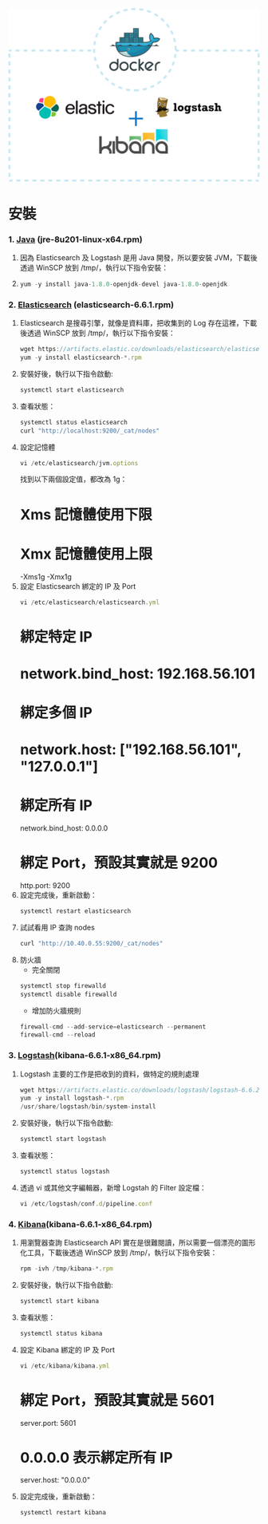 

![](https://github.com/wdwd2233/Notes/blob/master/Linux/img/ELK.png?raw=true)


# 安裝

### 1. [Java](https://javadl.oracle.com/webapps/download/AutoDL?BundleId=236877_42970487e3af4f5aa5bca3f542482c60) (jre-8u201-linux-x64.rpm)
 1. 因為 Elasticsearch 及 Logstash 是用 Java 開發，所以要安裝 JVM，下載後透過 WinSCP 放到 /tmp/，執行以下指令安裝：
 2.
	```javascript
	yum -y install java-1.8.0-openjdk-devel java-1.8.0-openjdk
	```
### 2. [Elasticsearch](https://www.elastic.co/downloads/elasticsearch) (elasticsearch-6.6.1.rpm)
 1. Elasticsearch 是搜尋引擎，就像是資料庫，把收集到的 Log 存在這裡，下載後透過 WinSCP 放到 /tmp/，執行以下指令安裝：
	```javascript
	wget https://artifacts.elastic.co/downloads/elasticsearch/elasticsearch-6.6.2.rpm
	yum -y install elasticsearch-*.rpm
	```
 2. 安裝好後，執行以下指令啟動: 
	```javascript
	systemctl start elasticsearch
	```
 3. 查看狀態：
 	```javascript
	systemctl status elasticsearch
	curl "http://localhost:9200/_cat/nodes"
	```
 4. 設定記憶體
	```javascript
	vi /etc/elasticsearch/jvm.options
	```
	找到以下兩個設定值，都改為 1g：
	# Xms 記憶體使用下限
	# Xmx 記憶體使用上限
	-Xms1g
	-Xmx1g
 5. 設定 Elasticsearch 綁定的 IP 及 Port
 	```javascript
	vi /etc/elasticsearch/elasticsearch.yml
	```
	# 綁定特定 IP
	# network.bind_host: 192.168.56.101
	# 綁定多個 IP
	# network.host: ["192.168.56.101", "127.0.0.1"]
	# 綁定所有 IP
	network.bind_host: 0.0.0.0
	# 綁定 Port，預設其實就是 9200
	http.port: 9200
 6. 設定完成後，重新啟動：
  	```javascript
	systemctl restart elasticsearch
	```
 7. 試試看用 IP 查詢 nodes
   	```javascript
	curl "http://10.40.0.55:9200/_cat/nodes"
	```
 8. 防火牆
	* 完全關閉
     ```javascript
	systemctl stop firewalld
	systemctl disable firewalld
	```
	* 增加防火牆規則
     ```javascript
	firewall-cmd --add-service=elasticsearch --permanent
	firewall-cmd --reload
	```
	
### 3. [Logstash](https://www.elastic.co/downloads/kibana)(kibana-6.6.1-x86_64.rpm)

1. Logstash 主要的工作是把收到的資料，做特定的規則處理
	```javascript
	wget https://artifacts.elastic.co/downloads/logstash/logstash-6.6.2.rpm
	yum -y install logstash-*.rpm
	/usr/share/logstash/bin/system-install
	```
2. 安裝好後，執行以下指令啟動: 
	```javascript
	systemctl start logstash
	```	
3. 查看狀態：
 	```javascript
	systemctl status logstash
	```
4. 透過 vi 或其他文字編輯器，新增 Logstah 的 Filter 設定檔：
 	```javascript
	vi /etc/logstash/conf.d/pipeline.conf
	```
	

### 4. [Kibana](https://www.elastic.co/downloads/kibana)(kibana-6.6.1-x86_64.rpm)

1. 用瀏覽器查詢 Elasticsearch API 實在是很難閱讀，所以需要一個漂亮的圖形化工具，下載後透過 WinSCP 放到 /tmp/，執行以下指令安裝：
	```javascript
	rpm -ivh /tmp/kibana-*.rpm
	```
2. 安裝好後，執行以下指令啟動: 
	```javascript
	systemctl start kibana
	```
3. 查看狀態：
 	```javascript
	systemctl status kibana
	```
4. 設定 Kibana  綁定的 IP 及 Port
 	```javascript
	vi /etc/kibana/kibana.yml
	```
	# 綁定 Port，預設其實就是 5601
	server.port: 5601
	# 0.0.0.0 表示綁定所有 IP
	server.host: "0.0.0.0"
	
 6. 設定完成後，重新啟動：
  	```javascript
	systemctl restart kibana
	```

